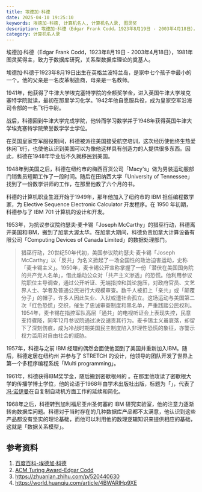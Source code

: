 ```yaml
---
title: 埃德加·科德
date: 2025-04-10 19:25:10
keywords: 埃德加·科德, 计算机名人, 计算机名人录, 图灵奖
description: 埃德加·科德（Edgar Frank Codd，1923年8月19日 - 2003年4月18日），1981年图灵奖得主，致力于数据库研究，关系型数据库理论的奠基人。
category: 计算机名人录
---
```


埃德加·科德（Edgar Frank Codd，1923年8月19日 - 2003年4月18日），1981年图灵奖得主，致力于数据库研究，关系型数据库理论的奠基人。

埃德加·科德于1923年8月19日出生在英格兰波特兰岛，是家中七个孩子中最小的一个。他的父亲是一名皮革制造商，母亲是一名教师。

1941年，他获得了牛津大学埃克塞特学院的全额奖学金，进入英国牛津大学埃克塞特学院就读，最初在那里学习化学。1942年他自愿服兵役，成为皇家空军沿海司令部的一名飞行中尉。

战后，科德回到牛津大学完成学院，他转而学习数学并于1948年获得英国牛津大学埃克塞特学院荣誉数学学士学位。

在英国皇家空军服役期间，科德被派往美国接受航空培训，这次经历使他终生热爱休闲飞行，也使他认识到美国可以为像他这样具有创造力的人提供很多东西。因此，科德在1948年毕业后不久就移民到美国。

1948年到美国之后，科德在纽约市的梅西百货公司「Macy's」做为男装运动服部门销售员短期工作了一段时间。随后在田纳西大学「University of Tennessee」找到了一份数学讲师的工作，在那里他教了六个月的书。

科德的计算机职业生涯开始于1949年，那年他加入了纽约市的 IBM 担任编程数学家，为 Elective Sequence Electronic Calculator 开发程序。在 1950 年初期，科德参与了 IBM 701 计算机的设计和开发。

1953年，为抗议参议院约瑟夫·麦卡锡「Joseph McCarthy」的猎巫行动，科德离开美国和IBM，搬到了加拿大渥太华。在加拿大期间，科德负责加拿大计算设备有限公司「Computing Devices of Canada Limited」的数据处理部门。

> 猎巫行动，20世纪50年代初，美国参议院约瑟夫·麦卡锡「Joseph McCarthy」以「反共」为名义掀起了一场全国性的政治迫害运动，史称「麦卡锡主义」。1950年，麦卡锡公开宣称掌握了一份「潜伏在美国国务院的共产党人名单」，借此煽动公众对「共产主义渗透」的恐慌。他利用参议院职位主导调查，通过公开听证、无端指控和舆论施压，对政府官员、文艺界人士、学者及普通公民进行大规模审查。数千人被扣上「亲共」或「颠覆分子」的帽子，许多人因此失业、入狱或遭社会孤立。这场运动与美国第二次「红色恐慌」交织，催生了忠诚审查制度和黑名单，严重践踏公民权利。1954年，麦卡锡在指控军队高层「通共」的电视听证会上表现失控，民意支持骤降，同年12月参议院通过决议谴责其行为。麦卡锡主义虽衰落，却留下了深刻伤痕，成为冷战时期美国民主制度陷入非理性恐慌的象征，亦警示权力滥用对自由社会的威胁。

1957年，科德与之前 IBM 经理的偶然会面使他回到了美国并重新加入IBM。随后，科德定居在纽约州 并参与了 STRETCH 的设计，他领导的团队开发了世界上第一个多程序编程系统「Multi programming」。

1961年，科德获得IBM奖学金，随后搬到密歇根州的 。在那里他攻读了密歇根大学的传播学博士学位，他的论语于1968年由学术出版社出版，标题为「」，代表了[冯·诺伊曼](http://edulinks.cn/2021/01/17/20210117-john-von-neumann/)在自复制自动机方面工作的延续和简化。

1968年之后，科德转到加利福尼亚州圣何塞的 IBM 研究实验室，他的注意力逐渐转向数据库问题。科德对于当时存在的几种数据库产品都不太满意，他认识到这些产品都没有坚实的理论基础，而他可以利用他的数理逻辑知识来提供相应的基础，这就是「数据关系模型」。



## 参考资料
1. [百度百科-埃德加·科德](https://baike.baidu.com/item/%E5%9F%83%E5%BE%B7%E5%8A%A0%C2%B7%E5%BC%97%E5%85%B0%E5%85%8B%C2%B7%E7%A7%91%E5%BE%B7/9810967)
2. [ACM Turing Award-Edgar Codd](https://amturing.acm.org/award_winners/codd_1000892.cfm)
3. https://zhuanlan.zhihu.com/p/520440630
4. https://world.huanqiu.com/article/4BWARIHp9XE